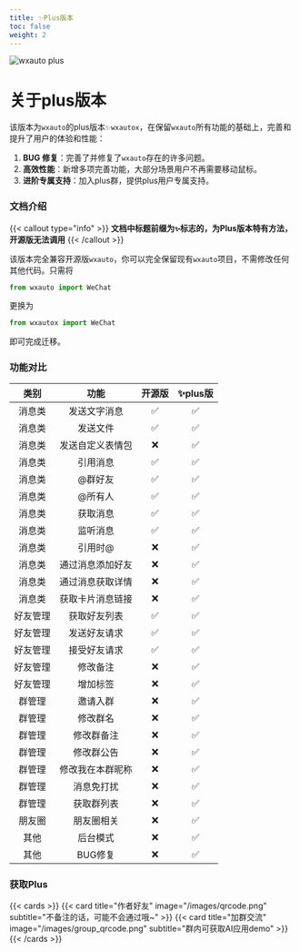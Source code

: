 ```yaml
---
title: ✨Plus版本
toc: false
weight: 2
---
```


![wxauto plus](/images/wxauto_plus_logo3.png)

# 关于plus版本

该版本为`wxauto`的plus版本`✨wxautox`，在保留`wxauto`所有功能的基础上，完善和提升了用户的体验和性能：

1. **BUG 修复**：完善了并修复了`wxauto`存在的许多问题。
2. **高效性能**：新增多项完善功能，大部分场景用户不再需要移动鼠标。
3. **进阶专属支持**：加入plus群，提供plus用户专属支持。

### 文档介绍

{{< callout type="info" >}}
**文档中标题前缀为`✨`标志的，为Plus版本特有方法，开源版无法调用**
{{< /callout >}}

该版本完全兼容开源版`wxauto`，你可以完全保留现有`wxauto`项目，不需修改任何其他代码。只需将

```python
from wxauto import WeChat
```

更换为

```python
from wxautox import WeChat
```

即可完成迁移。

### 功能对比

|    类别    |    功能    | 开源版 | ✨plus版 |
| :--------: | :--------: | :--: | :----: |
| 消息类 | 发送文字消息 | ✅ | ✅ |
| 消息类 | 发送文件 | ✅ | ✅ |
| 消息类 | 发送自定义表情包 | ❌ | ✅ |
| 消息类 | 引用消息 | ✅ | ✅ |
| 消息类 | @群好友 | ✅ |✅  |
| 消息类 | @所有人 | ✅ | ✅ |
| 消息类 | 获取消息 | ✅ | ✅ |
| 消息类 | 监听消息 | ✅ | ✅ |
| 消息类 | 引用时@ | ❌ | ✅ |
| 消息类 | 通过消息添加好友 | ❌ | ✅ |
| 消息类 | 通过消息获取详情 | ❌ | ✅ |
| 消息类 | 获取卡片消息链接 | ❌ | ✅ |
| 好友管理 | 获取好友列表 | ✅ | ✅ |
| 好友管理 | 发送好友请求 | ✅ | ✅ |
| 好友管理 | 接受好友请求 | ✅ | ✅ |
| 好友管理 | 修改备注 | ❌ | ✅ |
| 好友管理 | 增加标签 | ❌ | ✅ |
| 群管理 | 邀请入群 | ❌ | ✅ |
| 群管理 | 修改群名 | ❌ | ✅ |
| 群管理 | 修改群备注 | ❌ | ✅ |
| 群管理 | 修改群公告 | ❌ | ✅ |
| 群管理 | 修改我在本群昵称 | ❌ | ✅ |
| 群管理 | 消息免打扰 | ❌ | ✅ |
| 群管理 | 获取群列表 | ❌ | ✅ |
| 朋友圈 | 朋友圈相关 | ❌ | ✅ |
| 其他 | 后台模式 | ❌ | ✅ |
| 其他 | BUG修复 | ❌ | ✅ |


### 获取Plus

{{< cards >}}
  {{< card title="作者好友" image="/images/qrcode.png" subtitle="不备注的话，可能不会通过哦~" >}}
  {{< card title="加群交流" image="/images/group_qrcode.png" subtitle="群内可获取AI应用demo" >}}
{{< /cards >}}
